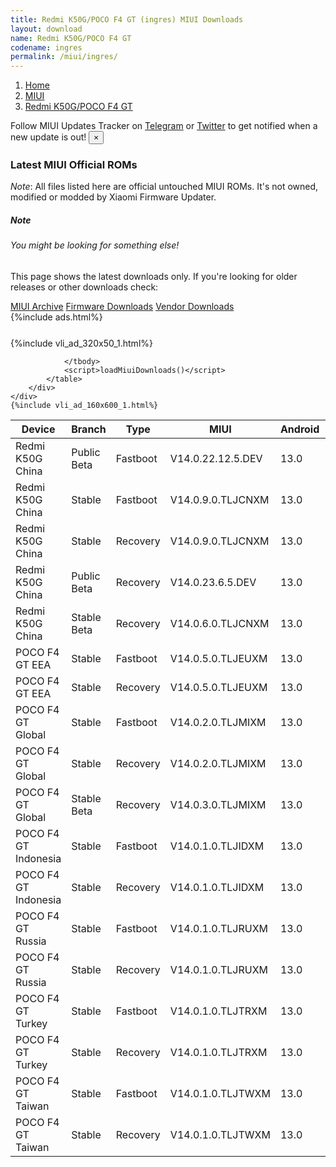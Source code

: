 ```yaml
---
title: Redmi K50G/POCO F4 GT (ingres) MIUI Downloads
layout: download
name: Redmi K50G/POCO F4 GT
codename: ingres
permalink: /miui/ingres/
---
```

<nav aria-label="breadcrumb">
    <ol class="breadcrumb">
        <li class="breadcrumb-item"><a href="/">Home</a></li>
        <li class="breadcrumb-item"><a href="/miui/">MIUI</a></li>
        <li class="breadcrumb-item active" aria-current="page"><a href="/miui/ingres/">Redmi K50G/POCO F4 GT</a></li>
    </ol>
</nav>
<div class="alert alert-primary alert-dismissible fade show" role="alert">
    Follow MIUI Updates Tracker on <a href="https://t.me/MIUIUpdatesTracker" class="alert-link">Telegram</a>
     or <a href="https://twitter.com/MiFwUpdater" class="alert-link">Twitter</a> to get notified when a new update is out!
    <button type="button" class="close" data-dismiss="alert" aria-label="Close">
        <span aria-hidden="true">&times;</span>
    </button>
</div>

### Latest MIUI Official ROMs
*Note*: All files listed here are official untouched MIUI ROMs. It's not owned, modified or modded by Xiaomi Firmware Updater.
<div class="card">
  <div class="card-body">
    <h5 class="card-title">Note</h5>
    <h6 class="card-subtitle mb-2 text-muted">You might be looking for something else!</h6>
    <p class="card-text">This page shows the latest downloads only.
     If you're looking for older releases or other downloads check:</p>
    <a href="/archive/miui/ingres/" class="card-link">MIUI Archive</a>
    <a href="/firmware/ingres/" class="card-link">Firmware Downloads</a>
    <a href="/vendor/ingres/" class="card-link">Vendor Downloads</a>
  </div>
</div>
{%include ads.html%}
<div class="row justify-content-center">
    <div class="col-10">
        <div class="table-responsive-md" style="margin-top: 25px;">
            {%include vli_ad_320x50_1.html%}
            <table id="miui" class="display dt-responsive nowrap compact table table-striped table-hover table-sm">
                <thead class="thead-dark">
                    <tr>
                        <th data-ref="device">Device</th>
                        <th data-ref="branch">Branch</th>
                        <th data-ref="type">Type</th>
                        <th data-ref="miui">MIUI</th>
                        <th data-ref="android">Android</th>
                        <th data-ref="size">Size</th>
                        <th data-ref="size">Date</th>
                        <th data-ref="link">Link</th>
                    </tr>
                </thead>
                <tbody>
                <tr><td>Redmi K50G China</td><td>Public Beta</td><td>Fastboot</td><td>V14.0.22.12.5.DEV</td><td>13.0</td><td>6.4 GB</td><td>2022-12-05</td><td><a href="/miui/ingres/public beta/V14.0.22.12.5.DEV/">Download</a></td></tr>
<tr><td>Redmi K50G China</td><td>Stable</td><td>Fastboot</td><td>V14.0.9.0.TLJCNXM</td><td>13.0</td><td>7.1 GB</td><td>2023-03-23</td><td><a href="/miui/ingres/stable/V14.0.9.0.TLJCNXM/">Download</a></td></tr>
<tr><td>Redmi K50G China</td><td>Stable</td><td>Recovery</td><td>V14.0.9.0.TLJCNXM</td><td>13.0</td><td>5.8 GB</td><td>2023-04-03</td><td><a href="/miui/ingres/stable/V14.0.9.0.TLJCNXM/">Download</a></td></tr>
<tr><td>Redmi K50G China</td><td>Public Beta</td><td>Recovery</td><td>V14.0.23.6.5.DEV</td><td>13.0</td><td>5.8 GB</td><td>2023-06-09</td><td><a href="/miui/ingres/public beta/V14.0.23.6.5.DEV/">Download</a></td></tr>
<tr><td>Redmi K50G China</td><td>Stable Beta</td><td>Recovery</td><td>V14.0.6.0.TLJCNXM</td><td>13.0</td><td>5.8 GB</td><td>2022-12-31</td><td><a href="/miui/ingres/stable beta/V14.0.6.0.TLJCNXM/">Download</a></td></tr>
<tr><td>POCO F4 GT EEA</td><td>Stable</td><td>Fastboot</td><td>V14.0.5.0.TLJEUXM</td><td>13.0</td><td>6.2 GB</td><td>2023-02-28</td><td><a href="/miui/ingres/stable/V14.0.5.0.TLJEUXM/">Download</a></td></tr>
<tr><td>POCO F4 GT EEA</td><td>Stable</td><td>Recovery</td><td>V14.0.5.0.TLJEUXM</td><td>13.0</td><td>4.8 GB</td><td>2023-03-09</td><td><a href="/miui/ingres/stable/V14.0.5.0.TLJEUXM/">Download</a></td></tr>
<tr><td>POCO F4 GT Global</td><td>Stable</td><td>Fastboot</td><td>V14.0.2.0.TLJMIXM</td><td>13.0</td><td>6.6 GB</td><td>2023-03-01</td><td><a href="/miui/ingres/stable/V14.0.2.0.TLJMIXM/">Download</a></td></tr>
<tr><td>POCO F4 GT Global</td><td>Stable</td><td>Recovery</td><td>V14.0.2.0.TLJMIXM</td><td>13.0</td><td>4.8 GB</td><td>2023-03-09</td><td><a href="/miui/ingres/stable/V14.0.2.0.TLJMIXM/">Download</a></td></tr>
<tr><td>POCO F4 GT Global</td><td>Stable Beta</td><td>Recovery</td><td>V14.0.3.0.TLJMIXM</td><td>13.0</td><td>4.8 GB</td><td>2023-06-09</td><td><a href="/miui/ingres/stable beta/V14.0.3.0.TLJMIXM/">Download</a></td></tr>
<tr><td>POCO F4 GT Indonesia</td><td>Stable</td><td>Fastboot</td><td>V14.0.1.0.TLJIDXM</td><td>13.0</td><td>6.3 GB</td><td>2023-02-21</td><td><a href="/miui/ingres/stable/V14.0.1.0.TLJIDXM/">Download</a></td></tr>
<tr><td>POCO F4 GT Indonesia</td><td>Stable</td><td>Recovery</td><td>V14.0.1.0.TLJIDXM</td><td>13.0</td><td>4.7 GB</td><td>2023-02-28</td><td><a href="/miui/ingres/stable/V14.0.1.0.TLJIDXM/">Download</a></td></tr>
<tr><td>POCO F4 GT Russia</td><td>Stable</td><td>Fastboot</td><td>V14.0.1.0.TLJRUXM</td><td>13.0</td><td>6.1 GB</td><td>2023-01-26</td><td><a href="/miui/ingres/stable/V14.0.1.0.TLJRUXM/">Download</a></td></tr>
<tr><td>POCO F4 GT Russia</td><td>Stable</td><td>Recovery</td><td>V14.0.1.0.TLJRUXM</td><td>13.0</td><td>4.7 GB</td><td>2023-02-08</td><td><a href="/miui/ingres/stable/V14.0.1.0.TLJRUXM/">Download</a></td></tr>
<tr><td>POCO F4 GT Turkey</td><td>Stable</td><td>Fastboot</td><td>V14.0.1.0.TLJTRXM</td><td>13.0</td><td>6.0 GB</td><td>2023-02-14</td><td><a href="/miui/ingres/stable/V14.0.1.0.TLJTRXM/">Download</a></td></tr>
<tr><td>POCO F4 GT Turkey</td><td>Stable</td><td>Recovery</td><td>V14.0.1.0.TLJTRXM</td><td>13.0</td><td>4.7 GB</td><td>2023-02-22</td><td><a href="/miui/ingres/stable/V14.0.1.0.TLJTRXM/">Download</a></td></tr>
<tr><td>POCO F4 GT Taiwan</td><td>Stable</td><td>Fastboot</td><td>V14.0.1.0.TLJTWXM</td><td>13.0</td><td>5.5 GB</td><td>2023-01-25</td><td><a href="/miui/ingres/stable/V14.0.1.0.TLJTWXM/">Download</a></td></tr>
<tr><td>POCO F4 GT Taiwan</td><td>Stable</td><td>Recovery</td><td>V14.0.1.0.TLJTWXM</td><td>13.0</td><td>4.6 GB</td><td>2023-02-08</td><td><a href="/miui/ingres/stable/V14.0.1.0.TLJTWXM/">Download</a></td></tr>

                </tbody>
                <script>loadMiuiDownloads()</script>
            </table>
        </div>
    </div>
    {%include vli_ad_160x600_1.html%}
</div>

